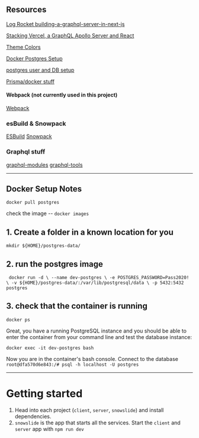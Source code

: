 ## Resources

[Log Rocket building-a-graphql-server-in-next-js ](https://www.preciouschicken.com/blog/posts/vercel-apollo-server-react/)

[Stacking Vercel, a GraphQL Apollo Server and React ](https://blog.logrocket.com/building-a-graphql-server-in-next-js/)

[Theme Colors](https://flatuicolors.com/palette/de)

[Docker Postgres Setup](https://towardsdatascience.com/local-development-set-up-of-postgresql-with-docker-c022632f13ea)

[postgres user and DB setup](https://medium.com/coding-blocks/creating-user-database-and-adding-access-on-postgresql-8bfcd2f4a91e)

[Prisma/docker stuff](https://www.digitalocean.com/community/tutorials/how-to-build-a-rest-api-with-prisma-and-postgresql)

#### Webpack (not currently used in this project)

[Webpack](https://binyamin.medium.com/creating-a-node-express-webpack-app-with-dev-and-prod-builds-a4962ce51334)

### esBuild & Snowpack

[ESBuild](https://esbuild.github.io/)
[Snowpack](https://www.snowpack.dev/)

### Graphql stuff

[graphql-modules](https://www.graphql-modules.com/docs/get-started)
[graphql-tools](https://www.graphql-tools.com/docs/introduction)

---

## Docker Setup Notes

`docker pull postgres`

check the image -- `docker images`

## 1. Create a folder in a known location for you

`mkdir ${HOME}/postgres-data/`

## 2. run the postgres image

` docker run -d \ --name dev-postgres \ -e POSTGRES_PASSWORD=Pass2020! \ -v ${HOME}/postgres-data/:/var/lib/postgresql/data \ -p 5432:5432 postgres`

## 3. check that the container is running

`docker ps`

Great, you have a running PostgreSQL instance and you should be able to enter the container from your command line and test the database instance:

`docker exec -it dev-postgres bash`

Now you are in the container's bash console. Connect to the database
`root@dfa570d6e843:/# psql -h localhost -U postgres`

---

# Getting started

1. Head into each project (`client`, `server`, `snowslide`) and install dependencies.
2. `snowslide` is the app that starts all the services. Start the `client` and `server` app with `npm run dev`
